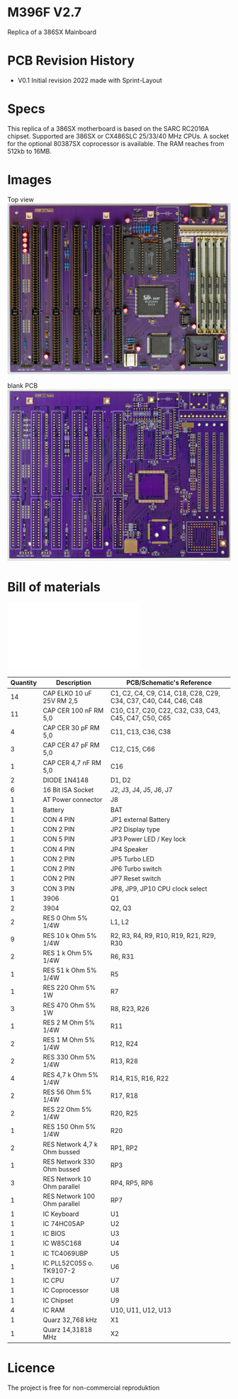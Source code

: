 # M396F V2.7

Replica of a 386SX Mainboard

# PCB Revision History

- V0.1 Initial revision 2022 made with Sprint-Layout

# Specs

This replica of a 386SX motherboard is based on the SARC RC2016A chipset. Supported are 386SX or CX486SLC 25/33/40 MHz CPUs. A socket for the optional 80387SX coprocessor is available. The RAM reaches from 512kb to 16MB.

# Images

Top view
[![](images/build_complete.jpg 'top view')](#topview)

blank PCB
[![](images/blank_pcb.jpg 'blank pcb')](#blank)

# Bill of materials

[![](bom/M396F_V2.7.txt 'bom')](#bom)

| Quantity | Description                  | PCB/Schematic's Reference                                        |
| -------- | ---------------------------- | ---------------------------------------------------------------- |
| 14       | CAP ELKO 10 uF 25V RM 2,5    | C1, C2, C4, C9, C14, C18, C28, C29, C34, C37, C40, C44, C46, C48 |
| 11       | CAP CER 100 nF RM 5,0        | C10, C17, C20, C22, C32, C33, C43, C45, C47, C50, C65            |
| 4        | CAP CER 30 pF RM 5,0         | C11, C13, C36, C38                                               |
| 3        | CAP CER 47 pF RM 5,0         | C12, C15, C66                                                    |
| 1        | CAP CER 4,7 nF RM 5,0        | C16                                                              |
| 2        | DIODE 1N4148                 | D1, D2                                                           |
| 6        | 16 Bit ISA Socket            | J2, J3, J4, J5, J6, J7                                           |
| 1        | AT Power connector           | J8                                                               |
| 1        | Battery                      | BAT                                                              |
| 1        | CON 4 PIN                    | JP1 external Battery                                             |
| 1        | CON 2 PIN                    | JP2 Display type                                                 |
| 1        | CON 5 PIN                    | JP3 Power LED / Key lock                                         |
| 1        | CON 4 PIN                    | JP4 Speaker                                                      |
| 1        | CON 2 PIN                    | JP5 Turbo LED                                                    |
| 1        | CON 2 PIN                    | JP6 Turbo switch                                                 |
| 1        | CON 2 PIN                    | JP7 Reset switch                                                 |
| 3        | CON 3 PIN                    | JP8, JP9, JP10 CPU clock select                                  |
| 1        | 3906                         | Q1                                                               |
| 2        | 3904                         | Q2, Q3                                                           |
| 2        | RES 0 Ohm 5% 1/4W            | L1, L2                                                           |
| 9        | RES 10 k Ohm 5% 1/4W         | R2, R3, R4, R9, R10, R19, R21, R29, R30                          |
| 2        | RES 1 k Ohm 5% 1/4W          | R6, R31                                                          |
| 1        | RES 51 k Ohm 5% 1/4W         | R5                                                               |
| 1        | RES 220 Ohm 5% 1W            | R7                                                               |
| 3        | RES 470 Ohm 5% 1W            | R8, R23, R26                                                     |
| 1        | RES 2 M Ohm 5% 1/4W          | R11                                                              |
| 2        | RES 1 M Ohm 5% 1/4W          | R12, R24                                                         |
| 2        | RES 330 Ohm 5% 1/4W          | R13, R28                                                         |
| 4        | RES 4,7 k Ohm 5% 1/4W        | R14, R15, R16, R22                                               |
| 2        | RES 56 Ohm 5% 1/4W           | R17, R18                                                         |
| 2        | RES 22 Ohm 5% 1/4W           | R20, R25                                                         |
| 1        | RES 150 Ohm 5% 1/4W          | R20                                                              |
| 2        | RES Network 4,7 k Ohm bussed | RP1, RP2                                                         |
| 1        | RES Network 330 Ohm bussed   | RP3                                                              |
| 3        | RES Network 10 Ohm parallel  | RP4, RP5, RP6                                                    |
| 1        | RES Network 100 Ohm parallel | RP7                                                              |
| 1        | IC Keyboard                  | U1                                                               |
| 1        | IC 74HC05AP                  | U2                                                               |
| 1        | IC BIOS                      | U3                                                               |
| 1        | IC W85C168                   | U4                                                               |
| 1        | IC TC4069UBP                 | U5                                                               |
| 1        | IC PLL52C05S o. TK9107-2     | U6                                                               |
| 1        | IC CPU                       | U7                                                               |
| 1        | IC Coprocessor               | U8                                                               |
| 1        | IC Chipset                   | U9                                                               |
| 4        | IC RAM                       | U10, U11, U12, U13                                               |
| 1        | Quarz 32,768 kHz             | X1                                                               |
| 1        | Quarz 14,31818 MHz           | X2                                                               |

# Licence

The project is free for non-commercial reproduktion
